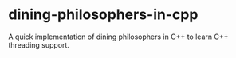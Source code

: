 # dining-philosophers-in-cpp
A quick implementation of dining philosophers in C++ to learn C++ threading support.
